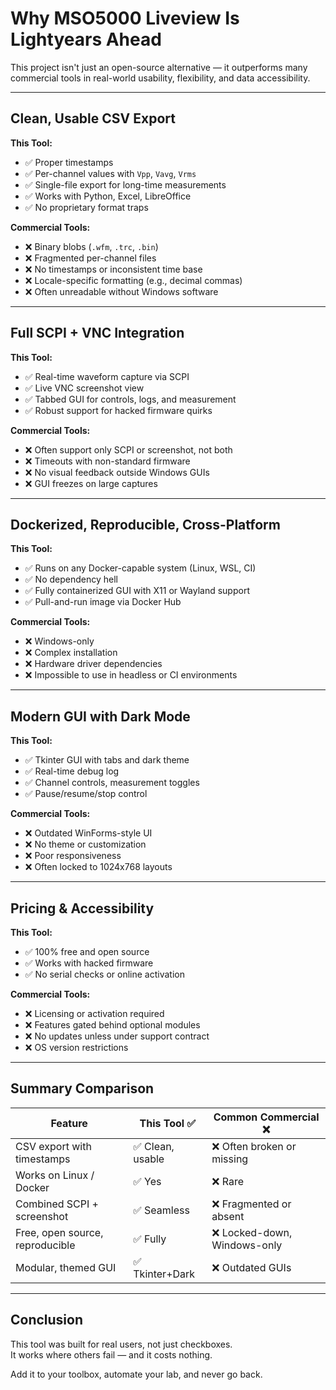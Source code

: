 # Why MSO5000 Liveview Is Lightyears Ahead

This project isn't just an open-source alternative — it outperforms many commercial tools in real-world usability, flexibility, and data accessibility.

---

## Clean, Usable CSV Export

**This Tool:**

- ✅ Proper timestamps
- ✅ Per-channel values with `Vpp`, `Vavg`, `Vrms`
- ✅ Single-file export for long-time measurements
- ✅ Works with Python, Excel, LibreOffice
- ✅ No proprietary format traps

**Commercial Tools:**

- ❌ Binary blobs (`.wfm`, `.trc`, `.bin`)
- ❌ Fragmented per-channel files
- ❌ No timestamps or inconsistent time base
- ❌ Locale-specific formatting (e.g., decimal commas)
- ❌ Often unreadable without Windows software

---

## Full SCPI + VNC Integration

**This Tool:**

- ✅ Real-time waveform capture via SCPI
- ✅ Live VNC screenshot view
- ✅ Tabbed GUI for controls, logs, and measurement
- ✅ Robust support for hacked firmware quirks

**Commercial Tools:**

- ❌ Often support only SCPI or screenshot, not both
- ❌ Timeouts with non-standard firmware
- ❌ No visual feedback outside Windows GUIs
- ❌ GUI freezes on large captures

---

## Dockerized, Reproducible, Cross-Platform

**This Tool:**

- ✅ Runs on any Docker-capable system (Linux, WSL, CI)
- ✅ No dependency hell
- ✅ Fully containerized GUI with X11 or Wayland support
- ✅ Pull-and-run image via Docker Hub

**Commercial Tools:**

- ❌ Windows-only
- ❌ Complex installation
- ❌ Hardware driver dependencies
- ❌ Impossible to use in headless or CI environments

---

## Modern GUI with Dark Mode

**This Tool:**

- ✅ Tkinter GUI with tabs and dark theme
- ✅ Real-time debug log
- ✅ Channel controls, measurement toggles
- ✅ Pause/resume/stop control

**Commercial Tools:**

- ❌ Outdated WinForms-style UI
- ❌ No theme or customization
- ❌ Poor responsiveness
- ❌ Often locked to 1024x768 layouts

---

## Pricing & Accessibility

**This Tool:**

- ✅ 100% free and open source
- ✅ Works with hacked firmware
- ✅ No serial checks or online activation

**Commercial Tools:**

- ❌ Licensing or activation required
- ❌ Features gated behind optional modules
- ❌ No updates unless under support contract
- ❌ OS version restrictions

---

## Summary Comparison

| Feature                          | This Tool ✅       | Common Commercial ❌        |
|----------------------------------|--------------------|-----------------------------|
| CSV export with timestamps       | ✅ Clean, usable   | ❌ Often broken or missing  |
| Works on Linux / Docker          | ✅ Yes             | ❌ Rare                     |
| Combined SCPI + screenshot       | ✅ Seamless        | ❌ Fragmented or absent     |
| Free, open source, reproducible  | ✅ Fully           | ❌ Locked-down, Windows-only|
| Modular, themed GUI              | ✅ Tkinter+Dark    | ❌ Outdated GUIs            |

---

## Conclusion

This tool was built for real users, not just checkboxes.  
It works where others fail — and it costs nothing.

Add it to your toolbox, automate your lab, and never go back.